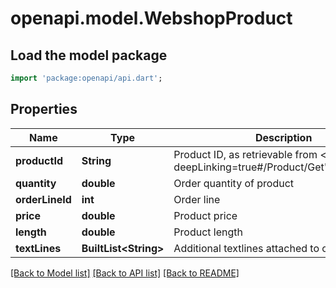 # openapi.model.WebshopProduct

## Load the model package
```dart
import 'package:openapi/api.dart';
```

## Properties
Name | Type | Description | Notes
------------ | ------------- | ------------- | -------------
**productId** | **String** | Product ID, as retrievable from <a href=\"?deepLinking=true#/Product/Get\">/api/Product</a> | [optional] 
**quantity** | **double** | Order quantity of product | [optional] 
**orderLineId** | **int** | Order line | [optional] 
**price** | **double** | Product price | [optional] 
**length** | **double** | Product length | [optional] 
**textLines** | **BuiltList&lt;String&gt;** | Additional textlines attached to order | [optional] 

[[Back to Model list]](../README.md#documentation-for-models) [[Back to API list]](../README.md#documentation-for-api-endpoints) [[Back to README]](../README.md)


